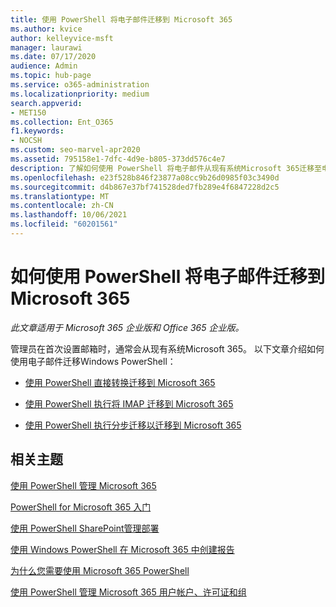 ```yaml
---
title: 使用 PowerShell 将电子邮件迁移到 Microsoft 365
ms.author: kvice
author: kelleyvice-msft
manager: laurawi
ms.date: 07/17/2020
audience: Admin
ms.topic: hub-page
ms.service: o365-administration
ms.localizationpriority: medium
search.appverid:
- MET150
ms.collection: Ent_O365
f1.keywords:
- NOCSH
ms.custom: seo-marvel-apr2020
ms.assetid: 795158e1-7dfc-4d9e-b805-373dd576c4e7
description: 了解如何使用 PowerShell 将电子邮件从现有系统Microsoft 365迁移至电子邮件。
ms.openlocfilehash: e23f528b846f23877a08cc9b26d0985f03c3490d
ms.sourcegitcommit: d4b867e37bf741528ded7fb289e4f6847228d2c5
ms.translationtype: MT
ms.contentlocale: zh-CN
ms.lasthandoff: 10/06/2021
ms.locfileid: "60201561"
---
```

# <a name="how-to-use-powershell-to-migrate-email-to-microsoft-365"></a>如何使用 PowerShell 将电子邮件迁移到Microsoft 365

*此文章适用于 Microsoft 365 企业版和 Office 365 企业版。* 

管理员在首次设置邮箱时，通常会从现有系统Microsoft 365。 以下文章介绍如何使用电子邮件迁移Windows PowerShell：
  
- [使用 PowerShell 直接转换迁移到 Microsoft 365](use-powershell-to-perform-a-cutover-migration-to-microsoft-365.md)
    
- [使用 PowerShell 执行将 IMAP 迁移到 Microsoft 365](use-powershell-to-perform-an-imap-migration-to-microsoft-365.md)
    
- [使用 PowerShell 执行分步迁移以迁移到 Microsoft 365](use-powershell-to-perform-a-staged-migration-to-microsoft-365.md)
    
## <a name="related-topics"></a>相关主题

[使用 PowerShell 管理 Microsoft 365](manage-microsoft-365-with-microsoft-365-powershell.md)
  
[PowerShell for Microsoft 365 入门](getting-started-with-microsoft-365-powershell.md)
  
[使用 PowerShell SharePoint管理部署](manage-sharepoint-online-with-microsoft-365-powershell.md)
  
[使用 Windows PowerShell 在 Microsoft 365 中创建报告](use-windows-powershell-to-create-reports-in-microsoft-365.md)

[为什么您需要使用 Microsoft 365 PowerShell](why-you-need-to-use-microsoft-365-powershell.md)
  
[使用 PowerShell 管理 Microsoft 365 用户帐户、许可证和组](manage-user-accounts-and-licenses-with-microsoft-365-powershell.md)

